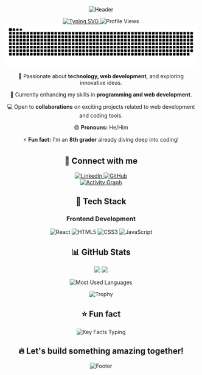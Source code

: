 <div align="center">

![Header](https://capsule-render.vercel.app/api?type=waving&color=0:1e00ff,100:0077ff&height=300&section=header&text=Hi%20👋,%20I'm%20Suryanshu%20Nabheet&fontSize=40&fontColor=ffffff&animation=fadeIn&fontAlignY=35&desc=Passionate%20Developer%20|%208th%20Grade%20Coder&descAlignY=55)

<!-- Typing SVG -->
<a href="https://git.io/typing-svg">
  <img src="https://readme-typing-svg.demolab.com?font=Fira+Code&size=25&duration=3000&pause=1000&color=0077FF&center=true&vCenter=true&width=435&lines=Full+Stack+Developer;Web+Development+Enthusiast;Always+Learning+New+Things" alt="Typing SVG" />
</a>

<!-- Profile Views Counter -->
<img src="https://komarev.com/ghpvc/?username=Suryanshu-Nabheet&style=for-the-badge&color=0077ff" alt="Profile Views" />

<!-- Animated Snake -->
<picture>
  <source media="(prefers-color-scheme: dark)" srcset="https://raw.githubusercontent.com/platane/snk/output/github-contribution-grid-snake-dark.svg" />
  <source media="(prefers-color-scheme: light)" srcset="https://raw.githubusercontent.com/platane/snk/output/github-contribution-grid-snake.svg" />
  <img alt="github-snake" src="https://raw.githubusercontent.com/platane/snk/output/github-contribution-grid-snake-dark.svg" />
</picture>

<br>

🚀 Passionate about **technology, web development**, and exploring innovative ideas.

🌱 Currently enhancing my skills in **programming and web development**.

💻 Open to **collaborations** on exciting projects related to web development and coding tools.

😄 **Pronouns:** He/Him

⚡ **Fun fact:** I'm an **8th grader** already diving deep into coding!

## 🌟 Connect with me

<!-- Animated Social Links -->
<div align="center">
  <a href="https://www.linkedin.com/in/suryanshu-nabheet/" target="_blank">
    <img src="https://img.shields.io/badge/LinkedIn-%230077B5.svg?&style=for-the-badge&logo=linkedin&logoColor=white" alt="LinkedIn" />
  </a>
  <a href="https://github.com/Suryanshu-Nabheet" target="_blank">
    <img src="https://img.shields.io/badge/GitHub-%23181717.svg?&style=for-the-badge&logo=github&logoColor=white" alt="GitHub" />
  </a>
</div>



<!-- Animated Activity Graph -->
<a href="https://github.com/ashutosh00710/github-readme-activity-graph">
  <img alt="Activity Graph" src="https://github-readme-activity-graph.vercel.app/graph?username=Suryanshu-Nabheet&theme=react-dark&hide_border=true&area=true&bg_color=0d1117&color=1e00ff&line=0077ff&point=ffffff" />
</a>

## 🚀 Tech Stack

### Frontend Development
<div align="center">
  
  ![React](https://img.shields.io/badge/React-%2320232a.svg?style=for-the-badge&logo=react&logoColor=%2361DAFB)
  ![HTML5](https://img.shields.io/badge/HTML5-%23E34F26.svg?style=for-the-badge&logo=html5&logoColor=white)
  ![CSS3](https://img.shields.io/badge/CSS3-%231572B6.svg?style=for-the-badge&logo=css3&logoColor=white)
  ![JavaScript](https://img.shields.io/badge/JavaScript-%23F7DF1E.svg?style=for-the-badge&logo=javascript&logoColor=black)
  
</div>

## 📊 GitHub Stats

<!-- Animated Stats Cards -->
<p align="center">
  <img width="49%" src="https://github-readme-stats.vercel.app/api?username=Suryanshu-Nabheet&show_icons=true&theme=tokyonight&hide_border=true&bg_color=0d1117" />
  <img width="49%" src="https://github-readme-streak-stats.herokuapp.com/?user=Suryanshu-Nabheet&theme=tokyonight&hide_border=true&background=0d1117" />
</p>

<img src="https://github-readme-stats.vercel.app/api/top-langs/?username=Suryanshu-Nabheet&layout=compact&theme=tokyonight&hide_border=true&bg_color=0d1117" alt="Most Used Languages" />

<!-- Animated Trophies -->
<p align="center">
  <img src="https://github-profile-trophy.vercel.app/?username=Suryanshu-Nabheet&theme=discord&no-frame=true&row=1&column=7&margin-w=15&margin-h=15" alt="Trophy" />
</p>



## ⭐ Fun fact
<img src="https://readme-typing-svg.demolab.com?font=Fira+Code&size=22&duration=3000&pause=1000&color=0077FF&center=true&vCenter=true&width=700&lines=Always+Curious+|+Lifelong+Learner!;Tech+Enthusiast+|+Goal-Oriented!;Self-Driven+|+Versatile+Developer!;Creative+Mind+|+Hands-On+Coder!;Future+Visionary+|+Innovative+Thinker!" alt="Key Facts Typing" />


## 🔥 Let's build something amazing together!

![Footer](https://capsule-render.vercel.app/api?type=waving&color=0:0077ff,100:1e00ff&height=120&section=footer)

</div>
